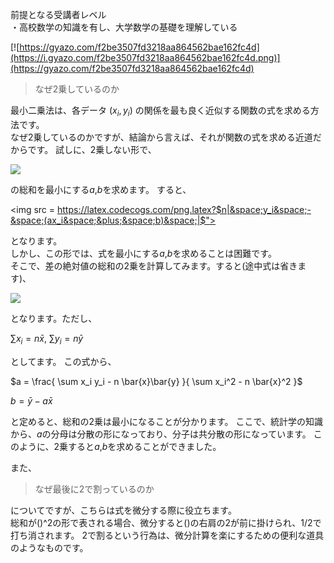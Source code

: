 前提となる受講者レベル  
・高校数学の知識を有し、大学数学の基礎を理解している

[![https://gyazo.com/f2be3507fd3218aa864562bae162fc4d](https://i.gyazo.com/f2be3507fd3218aa864562bae162fc4d.png)](https://gyazo.com/f2be3507fd3218aa864562bae162fc4d)

> なぜ2乗しているのか

最小二乗法は、各データ
$(x_i,y_i)$
の関係を最も良く近似する関数の式を求める方法です。  
なぜ2乗しているのかですが、結論から言えば、それが関数の式を求める近道だからです。
試しに、2乗しない形で、

<img src = "https://latex.codecogs.com/png.latex?$y_i&space;-&space;(ax_i&space;&plus;&space;b)$">

の総和を最小にする$a$,$b$を求めます。
すると、  

<img src = https://latex.codecogs.com/png.latex?$n|&space;y_i&space;-&space;(ax_i&space;&plus;&space;b)&space;|$">

となります。  
しかし、この形では、式を最小にする$a$,$b$を求めることは困難です。  
そこで、差の絶対値の総和の2乗を計算してみます。すると(途中式は省きます)、

<img src = "https://latex.codecogs.com/png.latex?$n\{&space;b&space;-&space;(&space;\bar{y}&space;-&space;a&space;\bar{x}&space;)&space;\}^2&space;&plus;&space;\left&space;(&space;\sum&space;x_i^2&space;-&space;n&space;\bar{x}^2&space;\right&space;)&space;\left\{&space;a&space;-&space;\frac{&space;\sum&space;x_i&space;y_i&space;-&space;n&space;\bar{x}\bar{y}&space;}{&space;\sum&space;x_i^2&space;-&space;n&space;\bar{x}^2&space;}&space;\right\}^2$&space;$&plus;&space;\sum&space;y_i^2&space;-&space;n&space;\bar{y}^2&space;-&space;\frac{&space;(\sum&space;x_i&space;y_i&space;-&space;n&space;\bar{x}\bar{y})^2&space;}{&space;\sum&space;x_i^2&space;-&space;n&space;\bar{x}^2&space;}$">

となります。ただし、  

$\sum x_i = n \bar{x}$, $\sum y_i = n \bar{y}$

としてます。
この式から、

$a = \frac{ \sum x_i y_i - n \bar{x}\bar{y} }{ \sum x_i^2 - n \bar{x}^2 }$

$b = \bar{y} - a \bar{x}$

と定めると、総和の2乗は最小になることが分かります。
ここで、統計学の知識から、$a$の分母は分散の形になっており、分子は共分散の形になっています。
このように、2乗すると$a$,$b$を求めることができました。

また、

> なぜ最後に2で割っているのか

についてですが、こちらは式を微分する際に役立ちます。  
総和が()^2の形で表される場合、微分すると()の右肩の2が前に掛けられ、$1/2$で打ち消されます。
2で割るという行為は、微分計算を楽にするための便利な道具のようなものです。
